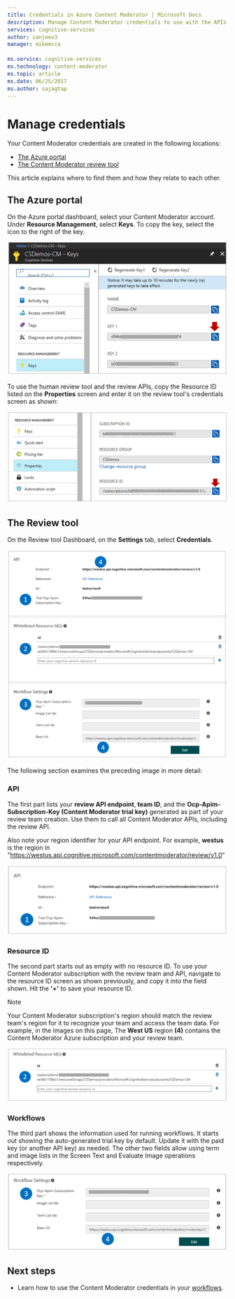 ```yaml
---
title: Credentials in Azure Content Moderator | Microsoft Docs
description: Manage Content Moderator credentials to use with the APIs.
services: cognitive-services
author: sanjeev3
manager: mikemcca

ms.service: cognitive-services
ms.technology: content-moderator
ms.topic: article
ms.date: 06/25/2017
ms.author: sajagtap
---
```

# Manage credentials

Your Content Moderator credentials are created in the following locations:

- [The Azure portal](https://ms.portal.azure.com/#create/Microsoft.CognitiveServicesContentModerator)
- [The Content Moderator review tool](http://contentmoderator.cognitive.microsoft.com/)

This article explains where to find them and how they relate to each other.

## The Azure portal

On the Azure portal dashboard, select your Content Moderator account. Under **Resource Management**, select **Keys**. To copy the key, select the icon to the right of the key.

![Content Moderator keys in the Azure portal](images/credentials-azure-portal-keys.PNG)

To use the human review tool and the review APIs, copy the Resource ID listed on the **Properties** screen and enter it on the review tool's credentials screen as shown:

![Content Moderator Resource ID in the Azure portal](images/credentials-azure-portal-resourceid.PNG)


## The Review tool

On the Review tool Dashboard, on the **Settings** tab, select **Credentials**.

![Content Moderator credentials in the review tool](images/credentials-trial-resource-workflow.PNG)

The following section examines the preceding image in more detail:


### API

The first part lists your **review API endpoint**, **team ID**, and the **Ocp-Apim-Subscription-Key (Content Moderator trial key)** generated as part of your review team creation. Use them to call all Content Moderator APIs, including the review API.

Also note your region identifier for your API endpoint. For example, **westus** is the region in "https://westus.api.cognitive.microsoft.com/contentmoderator/review/v1.0"

![Content Moderator key in the review tool](images/credentials-trialkey.PNG)


### Resource ID

The second part starts out as empty with no resource ID. To use your Content Moderator subscription with the review team and API, navigate to the resource ID screen as shown previously, and copy it into the field shown. Hit the **'+'** to save your resource ID.

> [!NOTE]
> Your Content Moderator subscription's region should match the review team's region for it to recognize your team and access the team data. For example, in the images on this page, The **West US** region **(4)** contains the Content Moderator Azure subscription and your review team.

![Content Moderator resource ID in the review tool](images/credentials-resourceids.PNG)


### Workflows

The third part shows the information used for running workflows. It starts out showing the auto-generated trial key by default. Update it with the paid key (or another API key) as needed. The other two fields allow using term and image lists in the Screen Text and Evaluate Image operations respectively.

![Content Moderator workflow credentials in the review tool](images/credentials-workflow.PNG)


## Next steps

* Learn how to use the Content Moderator credentials in your [workflows](workflows.md).

